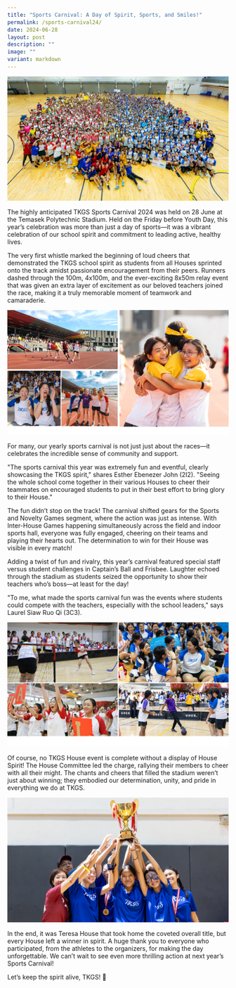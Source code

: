 ```yaml
---
title: "Sports Carnival: A Day of Spirit, Sports, and Smiles!"
permalink: /sports-carnival24/
date: 2024-06-28
layout: post
description: ""
image: ""
variant: markdown
---
```

<img src="/images/Sparkling_Moment/2024/SC_hero.png">

<p>The highly anticipated TKGS Sports Carnival 2024 was held on 28 June at the Temasek Polytechnic Stadium. Held on the Friday before Youth Day, this year’s celebration was more than just a day of sports—it was a vibrant celebration of our school spirit and commitment to leading active, healthy lives.</p>

<p>The very first whistle marked the beginning of loud cheers that demonstrated the TKGS school spirit as students from all Houses sprinted onto the track amidst passionate encouragement from their peers. Runners dashed through the 100m, 4x100m, and the ever-exciting 8x50m relay event that was given an extra layer of excitement as our beloved teachers joined the race, making it a truly memorable moment of teamwork and camaraderie.</p><p>

<img src="/images/Sparkling_Moment/2024/SC_c1.png">
	
</p><p>For many, our yearly sports carnival is not just just about the races—it celebrates the incredible sense of community and support.</p>


<p>"The sports carnival this year was extremely fun and eventful, clearly showcasing the TKGS spirit," shares Esther Ebenezer John (2I2). "Seeing the whole school come together in their various Houses to cheer their teammates on encouraged students to put in their best effort to bring glory to their House."&nbsp;</p>

<p>The fun didn’t stop on the track! The carnival shifted gears for the Sports and Novelty Games segment, where the action was just as intense. With Inter-House Games happening simultaneously across the field and indoor sports hall, everyone was fully engaged, cheering on their teams and playing their hearts out. The determination to win for their House was visible in every match!</p>

<p>Adding a twist of fun and rivalry, this year’s carnival featured special staff versus student challenges in Captain’s Ball and Frisbee. Laughter echoed through the stadium as students seized the opportunity to show their teachers who’s boss—at least for the day!&nbsp;</p>

<p>"To me, what made the sports carnival fun was the events where students could compete with the teachers, especially with the school leaders," says Laurel Siaw Ruo Qi (3C3).&nbsp;</p>

<img src="/images/Sparkling_Moment/2024/SC_c2r.png">

<p>Of course, no TKGS House event is complete without a display of House Spirit! The House Committee led the charge, rallying their members to cheer with all their might. The chants and cheers that filled the stadium weren’t just about winning; they embodied our determination, unity, and pride in everything we do at TKGS.</p>

<img src="/images/Sparkling_Moment/2024/SC_T1.png">

<p>In the end, it was Teresa House that took home the coveted overall title, but every House left a winner in spirit. A huge thank you to everyone who participated, from the athletes to the organizers, for making the day unforgettable. We can’t wait to see even more thrilling action at next year’s Sports Carnival!</p>

<p>Let’s keep the spirit alive, TKGS! 🎉</p>